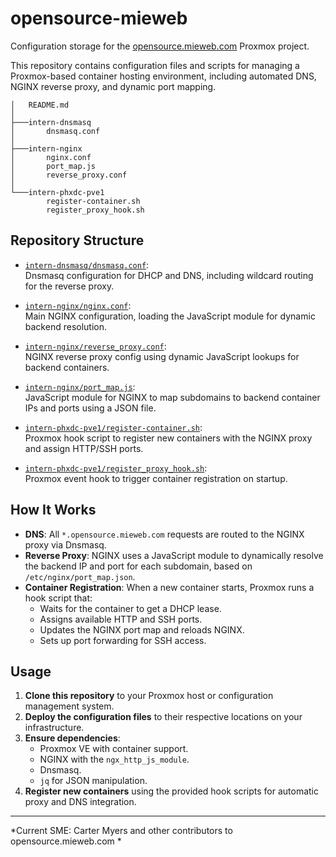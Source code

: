 # opensource-mieweb

Configuration storage for the [opensource.mieweb.com](https://opensource.mieweb.com) Proxmox project.

This repository contains configuration files and scripts for managing a Proxmox-based container hosting environment, including automated DNS, NGINX reverse proxy, and dynamic port mapping.

```
│   README.md
│   
├───intern-dnsmasq
│       dnsmasq.conf
│       
├───intern-nginx
│       nginx.conf
│       port_map.js
│       reverse_proxy.conf
│
└───intern-phxdc-pve1
        register-container.sh
        register_proxy_hook.sh
```
## Repository Structure

- [`intern-dnsmasq/dnsmasq.conf`](intern-dnsmasq/dnsmasq.conf):  
  Dnsmasq configuration for DHCP and DNS, including wildcard routing for the reverse proxy.

- [`intern-nginx/nginx.conf`](intern-nginx/nginx.conf):  
  Main NGINX configuration, loading the JavaScript module for dynamic backend resolution.

- [`intern-nginx/reverse_proxy.conf`](intern-nginx/reverse_proxy.conf):  
  NGINX reverse proxy config using dynamic JavaScript lookups for backend containers.

- [`intern-nginx/port_map.js`](intern-nginx/port_map.js):  
  JavaScript module for NGINX to map subdomains to backend container IPs and ports using a JSON file.

- [`intern-phxdc-pve1/register-container.sh`](intern-phxdc-pve1/register-container.sh):  
  Proxmox hook script to register new containers with the NGINX proxy and assign HTTP/SSH ports.

- [`intern-phxdc-pve1/register_proxy_hook.sh`](intern-phxdc-pve1/register_proxy_hook.sh):  
  Proxmox event hook to trigger container registration on startup.

## How It Works

- **DNS**: All `*.opensource.mieweb.com` requests are routed to the NGINX proxy via Dnsmasq.
- **Reverse Proxy**: NGINX uses a JavaScript module to dynamically resolve the backend IP and port for each subdomain, based on `/etc/nginx/port_map.json`.
- **Container Registration**: When a new container starts, Proxmox runs a hook script that:
  - Waits for the container to get a DHCP lease.
  - Assigns available HTTP and SSH ports.
  - Updates the NGINX port map and reloads NGINX.
  - Sets up port forwarding for SSH access.

## Usage

1. **Clone this repository** to your Proxmox host or configuration management system.
2. **Deploy the configuration files** to their respective locations on your infrastructure.
3. **Ensure dependencies**:
   - Proxmox VE with container support.
   - NGINX with the `ngx_http_js_module`.
   - Dnsmasq.
   - `jq` for JSON manipulation.
4. **Register new containers** using the provided hook scripts for automatic proxy and DNS integration.

---

*Current SME: Carter Myers and other contributors to opensource.mieweb.com *
